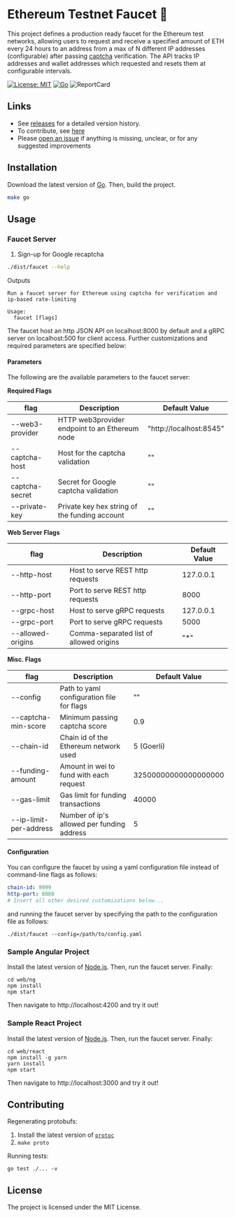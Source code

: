 # Ethereum Testnet Faucet 🚿

This project defines a production ready faucet for the Ethereum test networks, allowing users to request and receive a specified amount of ETH every 24 hours to an address from a max of N different IP addresses (configurable) after passing [captcha]() verification. The API tracks IP addresses and wallet addresses which requested and resets them at configurable intervals.

[![License: MIT](https://img.shields.io/badge/License-MIT-yellow.svg)](https://opensource.org/licenses/MIT) [![Go](https://github.com/rauljordan/eth-faucet/actions/workflows/go.yml/badge.svg)](https://github.com/rauljordan/eth-faucet/actions/workflows/go.yml) ![ReportCard](https://goreportcard.com/badge/github.com/rauljordan/eth-faucet)


## Links

- See [releases](https://github.com/rauljordan/eth-faucet/releases) for a detailed version history.
- To contribute, see [here](#contributing)
- Please [open an issue](https://github.com/rauljordan/eth-faucet/issues/new) if anything is missing, unclear, or for any suggested improvements

## Installation

Download the latest version of [Go](https://golang.org/dl/). Then, build the project.

```bash
make go
```

## Usage

### Faucet Server

1. Sign-up for Google recaptcha

```bash
./dist/faucet --help
```

Outputs

```
Run a faucet server for Ethereum using captcha for verification and ip-based rate-limiting

Usage:
  faucet [flags]
```

The faucet host an http JSON API on localhost:8000 by default and a gRPC server on localhost:500 for client access. Further customizations and required parameters are specified below:

#### Parameters

The following are the available parameters to the faucet server:

**Required Flags**

| flag   | Description                                 | Default Value
| ------ | ------------------------------------------- | ------------- |
| --web3-provider | HTTP web3provider endpoint to an Ethereum node | "http://localhost:8545" | Yes
| --captcha-host |  Host for the captcha validation    | "" 
| --captcha-secret | Secret for Google captcha validation | ""
| --private-key | Private key hex string of the funding account | ""

**Web Server Flags**

| flag   | Description                                 | Default Value
| ------ | ------------------------------------------- | -------------
| --http-host | Host to serve REST http requests | 127.0.0.1
| --http-port | Port to serve REST http requests | 8000
| --grpc-host | Host to serve gRPC requests | 127.0.0.1
| --grpc-port | Port to serve gRPC requests | 5000
| --allowed-origins | Comma-separated list of allowed origins | "*"

**Misc. Flags**

| flag   | Description                                 | Default Value
| ------ | ------------------------------------------- | -------------
| --config | Path to yaml configuration file for flags | ""
| --captcha-min-score | Minimum passing captcha score | 0.9
| --chain-id | Chain id of the Ethereum network used | 5 (Goerli)
| --funding-amount | Amount in wei to fund with each request | 32500000000000000000
| --gas-limit | Gas limit for funding transactions | 40000
| --ip-limit-per-address | Number of ip's allowed per funding address | 5


#### Configuration

You can configure the faucet by using a yaml configuration file instead of command-line flags as follows:

```yaml
chain-id: 9999
http-port: 8080
# Insert all other desired customizations below...
```

and running the faucet server by specifying the path to the configuration file as follows:

```
./dist/faucet --config=/path/to/config.yaml
```

### Sample Angular Project

Install the latest version of [Node.js](https://nodejs.org/en/download/). Then, run the faucet server. Finally:

```
cd web/ng
npm install
npm start
```

Then navigate to http://localhost:4200 and try it out!

### Sample React Project

Install the latest version of [Node.js](https://nodejs.org/en/download/). Then, run the faucet server. Finally:

```
cd web/react
npm install -g yarn
yarn install
npm start
```

Then navigate to http://localhost:3000 and try it out!

## Contributing

Regenerating protobufs:

1. Install the latest version of [`protoc`](https://grpc.io/docs/protoc-installation/)
2. `make proto`

Running tests:

```
go test ./... -v
```

## License

The project is licensed under the MIT License.